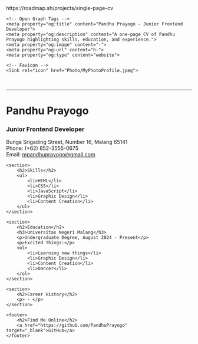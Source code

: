 <!DOCTYPE html>
<html lang="en">
<head>
    https://roadmap.sh/projects/single-page-cv
    <meta charset="UTF-8">
    <title>Pandhu Prayogo - Junior Frontend Developer</title>
    <meta name="description" content="Curriculum Vitae of Pandhu Prayogo, a Junior Frontend Developer from Malang.">
    <meta name="keywords" content="CV, Frontend Developer, HTML, CSS, JavaScript, Pandhu Prayogo">
    <meta name="author" content="Pandhu Prayogo">
    <meta name="viewport" content="width=device-width, initial-scale=1.0">
    
    <!-- Open Graph Tags -->
    <meta property="og:title" content="Pandhu Prayogo - Junior Frontend Developer">
    <meta property="og:description" content="A one-page CV of Pandhu Prayogo highlighting skills, education, and experience.">
    <meta property="og:image" content="-">
    <meta property="og:url" content="h-">
    <meta property="og:type" content="website">

    <!-- Favicon -->
    <link rel="icon" href="Photo/MyPhotoProfile.jpeg">
</head>
<body>
    <br>
    <hr>
        <h1>Pandhu Prayogo</h1>
        <h3>Junior Frontend Developer</h3>
        Bunga Srigading Street, Number 16, Malang 65141 <br>
        Phone: (+62) 852-3555-0675 <br>
        Email: <a href="mailto:mpandhuprayogo@gmail.com"> mpandhuprayogo@gmail.com </a>

    <section>
        <h2>Skills</h2>
        <ul>
            <li>HTML</li>
            <li>CSS</li>
            <li>JavaScript</li>
            <li>Graphic Design</li>
            <li>Content Creation</li>
        </ul>
    </section>

    <section>
        <h2>Education</h2>
        <h3>Universitas Negeri Malang</h3>
        <p>Undergraduate Degree, August 2024 - Present</p>
        <p>Excited Things:</p>
        <ol>
            <li>Learning new things</li>
            <li>Graphic Design</li>
            <li>Content Creation</li>
            <li>Dancer</li>
        </ol>
    </section>

    <section>
        <h2>Career History</h2>
        <p> - </p>
    </section>

    <footer>
        <h2>Find Me Online</h2>
        <a href="https://github.com/PandhuPrayogo" target="_blank">GitHub</a>
    </footer>
</body>
</html>
